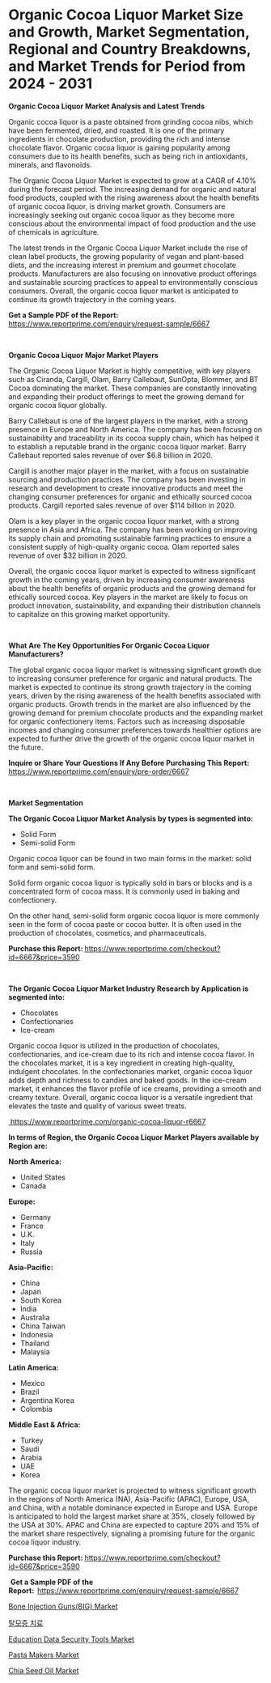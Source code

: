 <p><h1>Organic Cocoa Liquor Market Size and Growth, Market Segmentation, Regional and Country Breakdowns, and Market Trends for Period from 2024 -  2031</h1></p><p><strong>Organic Cocoa Liquor Market Analysis and Latest Trends</strong></p>
<p><p>Organic cocoa liquor is a paste obtained from grinding cocoa nibs, which have been fermented, dried, and roasted. It is one of the primary ingredients in chocolate production, providing the rich and intense chocolate flavor. Organic cocoa liquor is gaining popularity among consumers due to its health benefits, such as being rich in antioxidants, minerals, and flavonoids.</p><p>The Organic Cocoa Liquor Market is expected to grow at a CAGR of 4.10% during the forecast period. The increasing demand for organic and natural food products, coupled with the rising awareness about the health benefits of organic cocoa liquor, is driving market growth. Consumers are increasingly seeking out organic cocoa liquor as they become more conscious about the environmental impact of food production and the use of chemicals in agriculture.</p><p>The latest trends in the Organic Cocoa Liquor Market include the rise of clean label products, the growing popularity of vegan and plant-based diets, and the increasing interest in premium and gourmet chocolate products. Manufacturers are also focusing on innovative product offerings and sustainable sourcing practices to appeal to environmentally conscious consumers. Overall, the organic cocoa liquor market is anticipated to continue its growth trajectory in the coming years.</p></p>
<p><strong>Get a Sample PDF of the Report:&nbsp;</strong> <a href="https://www.reportprime.com/enquiry/request-sample/6667">https://www.reportprime.com/enquiry/request-sample/6667</a></p>
<p>&nbsp;</p>
<p><strong>Organic Cocoa Liquor Major Market Players</strong></p>
<p><p>The Organic Cocoa Liquor Market is highly competitive, with key players such as Ciranda, Cargill, Olam, Barry Callebaut, SunOpta, Blommer, and BT Cocoa dominating the market. These companies are constantly innovating and expanding their product offerings to meet the growing demand for organic cocoa liquor globally.</p><p>Barry Callebaut is one of the largest players in the market, with a strong presence in Europe and North America. The company has been focusing on sustainability and traceability in its cocoa supply chain, which has helped it to establish a reputable brand in the organic cocoa liquor market. Barry Callebaut reported sales revenue of over $6.8 billion in 2020.</p><p>Cargill is another major player in the market, with a focus on sustainable sourcing and production practices. The company has been investing in research and development to create innovative products and meet the changing consumer preferences for organic and ethically sourced cocoa products. Cargill reported sales revenue of over $114 billion in 2020.</p><p>Olam is a key player in the organic cocoa liquor market, with a strong presence in Asia and Africa. The company has been working on improving its supply chain and promoting sustainable farming practices to ensure a consistent supply of high-quality organic cocoa. Olam reported sales revenue of over $32 billion in 2020.</p><p>Overall, the organic cocoa liquor market is expected to witness significant growth in the coming years, driven by increasing consumer awareness about the health benefits of organic products and the growing demand for ethically sourced cocoa. Key players in the market are likely to focus on product innovation, sustainability, and expanding their distribution channels to capitalize on this growing market opportunity.</p></p>
<p>&nbsp;</p>
<p><strong>What Are The Key Opportunities For Organic Cocoa Liquor Manufacturers?</strong></p>
<p><p>The global organic cocoa liquor market is witnessing significant growth due to increasing consumer preference for organic and natural products. The market is expected to continue its strong growth trajectory in the coming years, driven by the rising awareness of the health benefits associated with organic products. Growth trends in the market are also influenced by the growing demand for premium chocolate products and the expanding market for organic confectionery items. Factors such as increasing disposable incomes and changing consumer preferences towards healthier options are expected to further drive the growth of the organic cocoa liquor market in the future.</p></p>
<p><strong>Inquire or Share Your Questions If Any Before Purchasing This Report:</strong> <a href="https://www.reportprime.com/enquiry/pre-order/6667">https://www.reportprime.com/enquiry/pre-order/6667</a></p>
<p>&nbsp;</p>
<p><strong>Market Segmentation</strong></p>
<p><strong>The Organic Cocoa Liquor Market Analysis by types is segmented into:</strong></p>
<p><ul><li>Solid Form</li><li>Semi-solid Form</li></ul></p>
<p><p>Organic cocoa liquor can be found in two main forms in the market: solid form and semi-solid form. </p><p>Solid form organic cocoa liquor is typically sold in bars or blocks and is a concentrated form of cocoa mass. It is commonly used in baking and confectionery.</p><p>On the other hand, semi-solid form organic cocoa liquor is more commonly seen in the form of cocoa paste or cocoa butter. It is often used in the production of chocolates, cosmetics, and pharmaceuticals.</p></p>
<p><strong>Purchase this Report:&nbsp;</strong><a href="https://www.reportprime.com/checkout?id=6667&price=3590">https://www.reportprime.com/checkout?id=6667&price=3590</a></p>
<p>&nbsp;</p>
<p><strong>The Organic Cocoa Liquor Market Industry Research by Application is segmented into:</strong></p>
<p><ul><li>Chocolates</li><li>Confectionaries</li><li>Ice-cream</li></ul></p>
<p><p>Organic cocoa liquor is utilized in the production of chocolates, confectionaries, and ice-cream due to its rich and intense cocoa flavor. In the chocolates market, it is a key ingredient in creating high-quality, indulgent chocolates. In the confectionaries market, organic cocoa liquor adds depth and richness to candies and baked goods. In the ice-cream market, it enhances the flavor profile of ice creams, providing a smooth and creamy texture. Overall, organic cocoa liquor is a versatile ingredient that elevates the taste and quality of various sweet treats.</p></p>
<p><a href="https://www.reportprime.com/organic-cocoa-liquor-r6667">&nbsp;https://www.reportprime.com/organic-cocoa-liquor-r6667</a></p>
<p><strong>In terms of Region, the Organic Cocoa Liquor Market Players available by Region are:</strong></p>
<p>
    <p> <strong> North America: </strong>
        <ul>
            <li>United States</li>
            <li>Canada</li>
        </ul>
        </p> 
    <p> <strong> Europe: </strong>
        <ul>
            <li>Germany</li>
            <li>France</li>
            <li>U.K.</li>
            <li>Italy</li>
            <li>Russia</li>
        </ul>
        </p> 
    <p> <strong> Asia-Pacific: </strong>
        <ul>
            <li>China</li>
            <li>Japan</li>
            <li>South Korea</li>
            <li>India</li>
            <li>Australia</li>
            <li>China Taiwan</li>
            <li>Indonesia</li>
            <li>Thailand</li>
            <li>Malaysia</li>
        </ul>
        </p> 
    <p> <strong> Latin America: </strong>
        <ul>
            <li>Mexico</li>
            <li>Brazil</li>
            <li>Argentina Korea</li>
            <li>Colombia</li>
        </ul>
        </p> 
    <p> <strong> Middle East & Africa: </strong>
        <ul>
            <li>Turkey</li>
            <li>Saudi</li>
            <li>Arabia</li>
            <li>UAE</li>
            <li>Korea</li>
        </ul>
    </p>
    </p>
<p><p>The organic cocoa liquor market is projected to witness significant growth in the regions of North America (NA), Asia-Pacific (APAC), Europe, USA, and China, with a notable dominance expected in Europe and USA. Europe is anticipated to hold the largest market share at 35%, closely followed by the USA at 30%. APAC and China are expected to capture 20% and 15% of the market share respectively, signaling a promising future for the organic cocoa liquor industry.</p></p>
<p><strong>Purchase this Report: </strong><a href="https://www.reportprime.com/checkout?id=6667&price=3590">https://www.reportprime.com/checkout?id=6667&price=3590</a></p>
<p>&nbsp;<strong>Get a Sample PDF of the Report:&nbsp;&nbsp;</strong><a href="https://www.reportprime.com/enquiry/request-sample/6667">https://www.reportprime.com/enquiry/request-sample/6667</a></p>
<p><strong></strong></p>
<p><p><a href="https://www.linkedin.com/pulse/bone-injection-gunsbig-market-size-trends-growth-outlook-forecasted-0jtxf?trackingId=%2FCkxh5RgoZbx%2BzdyOVyXqw%3D%3D">Bone Injection Guns(BIG) Market</a></p><p><a href="https://github.com/laholand/Market-Research-Report-List-3/blob/main/939681018333.md">탈모증 치료</a></p><p><a href="https://www.linkedin.com/pulse/education-data-security-tools-market-comprehensive-report-its-u3qwf?trackingId=lGEb87jfuva176lKxJGEUQ%3D%3D">Education Data Security Tools Market</a></p><p><a href="https://view.publitas.com/reportprime-1/pasta-makers-market-size-share-trends-analysis-report-by-application-regional-outlook-competitive-strategies-and-segment-forecasts-2024-2031/">Pasta Makers Market</a></p><p><a href="https://unruly-ladybug-44b.notion.site/Chia-Seed-Oil-Market-Challenges-Opportunities-and-Growth-Drivers-and-Major-Market-Players-forecas-76c9a87fcd8647e9b7441764ec5fa08b">Chia Seed Oil Market</a></p></p>